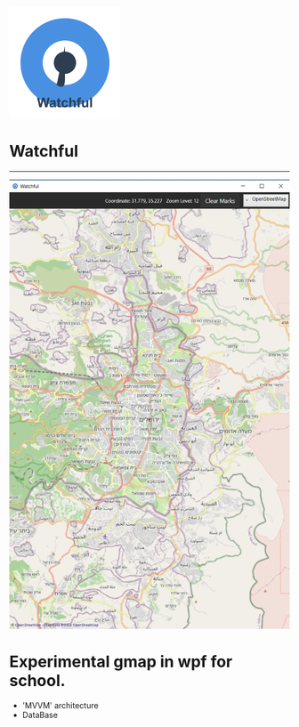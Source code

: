 ![Alt text](Watchful/assets/watchful-logo.png)
# Watchful
---
![Alt text](Watchful/assets/demo.png)

# Experimental gmap in wpf for school.
- 'MVVM' architecture
- DataBase

